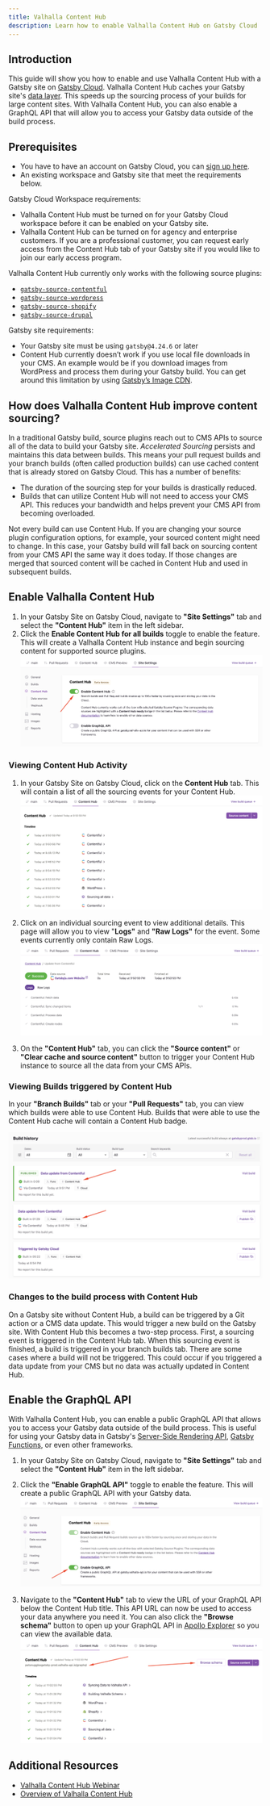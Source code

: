 ```yaml
---
title: Valhalla Content Hub
description: Learn how to enable Valhalla Content Hub on Gatsby Cloud
---
```


## Introduction

This guide will show you how to enable and use Valhalla Content Hub with a Gatsby site on [Gatsby Cloud](/dashboard/signup). Valhalla Content Hub caches your Gatsby site's [data layer](/docs/conceptual/graphql-concepts/). This speeds up the sourcing process of your builds for large content sites. With Valhalla Content Hub, you can also enable a GraphQL API that will allow you to access your Gatsby data outside of the build process.

## Prerequisites

- You have to have an account on Gatsby Cloud, you can [sign up here](/dashboard/signup).
- An existing workspace and Gatsby site that meet the requirements below.

Gatsby Cloud Workspace requirements:

- Valhalla Content Hub must be turned on for your Gatsby Cloud workspace before it can be enabled on your Gatsby site.
- Valhalla Content Hub can be turned on for agency and enterprise customers. If you are a professional customer, you can request early access from the Content Hub tab of your Gatsby site if you would like to join our early access program.

Valhalla Content Hub currently only works with the following source plugins:

- [`gatsby-source-contentful`](/plugins/gatsby-source-contentful/)
- [`gatsby-source-wordpress`](/plugins/gatsby-source-wordpress/)
- [`gatsby-source-shopify`](/plugins/gatsby-source-shopify/)
- [`gatsby-source-drupal`](/plugins/gatsby-source-drupal/)

Gatsby site requirements:

- Your Gatsby site must be using `gatsby@4.24.6` or later
- Content Hub currently doesn’t work if you use local file downloads in your CMS. An example would be if you download images from WordPress and process them during your Gatsby build. You can get around this limitation by using [Gatsby’s Image CDN](/docs/how-to/images-and-media/using-gatsby-plugin-image/#gatsby-cloud-image-cdn).

## How does Valhalla Content Hub improve content sourcing?

In a traditional Gatsby build, source plugins reach out to CMS APIs to source all of the data to build your Gatsby site. _Accelerated Sourcing_ persists and maintains this data between builds. This means your pull request builds and your branch builds (often called production builds) can use cached content that is already stored on Gatsby Cloud. This has a number of benefits:

- The duration of the sourcing step for your builds is drastically reduced.
- Builds that can utilize Content Hub will not need to access your CMS API. This reduces your bandwidth and helps prevent your CMS API from becoming overloaded.

Not every build can use Content Hub. If you are changing your source plugin configuration options, for example, your sourced content might need to change. In this case, your Gatsby build will fall back on sourcing content from your CMS API the same way it does today. If those changes are merged that sourced content will be cached in Content Hub and used in subsequent builds.

## Enable Valhalla Content Hub

1. In your Gatsby Site on Gatsby Cloud, navigate to **"Site Settings"** tab and select the **"Content Hub"** item in the left sidebar.
1. Click the **Enable Content Hub for all builds** toggle to enable the feature. This will create a Valhalla Content Hub instance and begin sourcing content for supported source plugins.
   ![Screenshot of the Site Settings page showing where to find the toggle. Follow the steps above to enable it.](../../images/valhalla_content_hub_toggle.png)

### Viewing Content Hub Activity

1. In your Gatsby Site on Gatsby Cloud, click on the **Content Hub** tab. This will contain a list of all the sourcing events for your Content Hub.
   ![Screenshot of the Content Hub overview. It's a list of sourcing events for different CMS and their respective status. Kind of like the build overview.](../../images/valhalla_content_hub_activity.png)

2. Click on an individual sourcing event to view additional details. This page will allow you to view "**Logs"** and **"Raw Logs"** for the event. Some events currently only contain Raw Logs.
   ![Screenshot of the log overview. The heading section shows a success/failed badge, next to it the source of the data update and some statistics. Below that you can toggle between logs and raw logs.](../../images/valhalla_content_hub_logs.png)

3. On the **"Content Hub"** tab, you can click the **"Source content"** or **"Clear cache and source content"** button to trigger your Content Hub instance to source all the data from your CMS APIs.

### Viewing Builds triggered by Content Hub

In your **"Branch Builds"** tab or your **"Pull Requests"** tab, you can view which builds were able to use Content Hub. Builds that were able to use the Content Hub cache will contain a Content Hub badge.

![A grey badge containing "Content Hub" beside the build time duration on the builds overview page.](../../images/valhalla_content_hub_builds.png)

### Changes to the build process with Content Hub

On a Gatsby site without Content Hub, a build can be triggered by a Git action or a CMS data update. This would trigger a new build on the Gatsby site. With Content Hub this becomes a two-step process. First, a sourcing event is triggered in the Content Hub tab. When this sourcing event is finished, a build is triggered in your branch builds tab. There are some cases where a build will not be triggered. This could occur if you triggered a data update from your CMS but no data was actually updated in Content Hub.

## Enable the GraphQL API

With Valhalla Content Hub, you can enable a public GraphQL API that allows you to access your Gatsby data outside of the build process. This is useful for using your Gatsby data in Gatsby's [Server-Side Rendering API](/docs/reference/rendering-options/server-side-rendering/), [Gatsby Functions](/docs/reference/functions/), or even other frameworks.

1. In your Gatsby Site on Gatsby Cloud, navigate to **"Site Settings"** tab and select the **"Content Hub"** item in the left sidebar.
1. Click the **"Enable GraphQL API"** toggle to enable the feature. This will create a public GraphQL API with your Gatsby data.
   ![Screenshot of the Site Settings page showing where to find the toggle. Follow the steps above to enable it.](../../images/valhalla_graphql_api_toggle.png)

1. Navigate to the **"Content Hub"** tab to view the URL of your GraphQL API below the Content Hub title. This API URL can now be used to access your data anywhere you need it. You can also click the **"Browse schema"** button to open up your GraphQL API in [Apollo Explorer](https://www.apollographql.com/docs/graphos/explorer/explorer/) so you can view the available data.
   ![Valhalla GraphQL API links](../../images/valhalla_graphql_api_links.png)

## Additional Resources

- [Valhalla Content Hub Webinar](/resources/webinars/product-launch-valhalla-content-hub/)
- [Overview of Valhalla Content Hub](/products/valhalla-content-hub)
